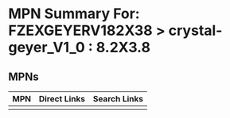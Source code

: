 



# MPN Summary For: FZEXGEYERV182X38 > crystal-geyer_V1_0 : 8.2X3.8

## MPNs
  

|MPN|Direct Links|Search Links|
| :--- | :--- | :--- |
||||

